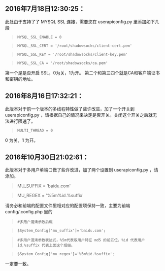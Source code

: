 ## 2016年7月18日12:30:25：

此处由于支持了了 MYSQL SSL 连接，需要您在 userapiconfig.py 里添加如下几段

> `MYSQL_SSL_ENABLE = 0`

> `MYSQL_SSL_CERT = '/root/shadowsocks/client-cert.pem'`

> `MYSQL_SSL_KEY = '/root/shadowsocks/client-key.pem'`

> `MYSQL_SSL_CA = '/root/shadowsocks/ca.pem'`

第一个是是否开启 SSL，0为关，1为开。
第二个和第三四个就是CA和客户端证书和密钥的地址。


## 2016年8月16日17:32:21：

此版本对于前一个版本的多线程特性做了些许改进，加了一个开关到 userapiconfig.py ，请根据自己的情况来决定是否开关。关闭这个开关之后就无法进行限速了。

 > `MULTI_THREAD = 0`

0 为关，1 为开。

## 2016年10月30日21:02:61：

此版本对于多用户单端口做了些许改进，加了两个设置到 userapiconfig.py ，请添加。

> MU_SUFFIX = 'baidu.com'

> MU_REGEX = '%5m%id.%suffix'

请务必和前端的配置文件里相对应的配置项保持一致，主要为前端 config/.config.php 里的

> `#多用户混淆参数后缀`

> `$System_Config['mu_suffix']='baidu.com';`

> `#多用户混淆参数表达式，%5m代表取用户特征 md5 的前五位，%id 代表用户id,%suffix 代表上面这个后缀。`

> `$System_Config['mu_regex']='%5m%id.%suffix';`

一定要一致。
